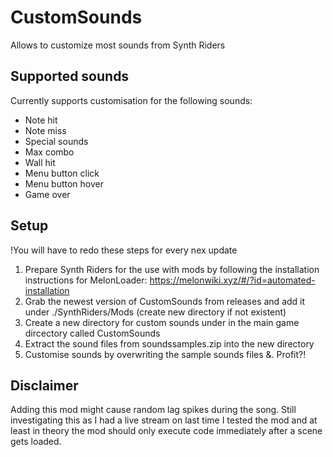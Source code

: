 # CustomSounds

Allows to customize most sounds from Synth Riders

## Supported sounds

Currently supports customisation for the following sounds:

* Note hit
* Note miss
* Special sounds
* Max combo
* Wall hit
* Menu button click
* Menu button hover
* Game over  

## Setup
!You will have to redo these steps for every nex update

1. Prepare Synth Riders for the use with mods by following the installation instructions for MelonLoader:  https://melonwiki.xyz/#/?id=automated-installation
2. Grab the newest version of CustomSounds from releases and add it under ./SynthRiders/Mods (create new directory if not existent)
3. Create a new directory for custom sounds under in the main game dircectory called CustomSounds
4. Extract the sound files from soundssamples.zip into the new directory
5. Customise sounds by overwriting the sample sounds files 
&. Profit?!

## Disclaimer
Adding this mod might cause random lag spikes during the song. 
Still investigating this as I had a live stream on last time I tested the mod and 
at least in theory the mod should only execute code immediately after a scene gets loaded.
